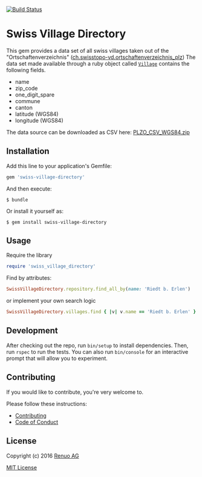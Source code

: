[![Build Status](https://travis-ci.org/renuo/swiss-village-directory.svg?branch=master)](https://travis-ci.org/renuo/swiss-village-directory)

# Swiss Village Directory

This gem provides a data set of all swiss villages taken out of the
"Ortschaftenverzeichnis" ([ch.swisstopo-vd.ortschaftenverzeichnis_plz][4])
The data set made available through a ruby object called [`Village`](https://github.com/renuo/swiss-village-directory/blob/master/lib/swiss_village_directory/village.rb) contains
the following fields.

* name
* zip_code
* one_digit_spare
* commune
* canton
* latitude (WGS84)
* longitude (WGS84)

The data source can be downloaded as CSV here: [PLZO_CSV_WGS84.zip][5]

## Installation

Add this line to your application's Gemfile:

```ruby
gem 'swiss-village-directory'
```

And then execute:

    $ bundle

Or install it yourself as:

    $ gem install swiss-village-directory

## Usage

Require the library

```ruby
require 'swiss_village_directory'
```

Find by attributes:

```ruby
SwissVillageDirectory.repository.find_all_by(name: 'Riedt b. Erlen')
```

or implement your own search logic

```ruby
SwissVillageDirectory.villages.find { |v| v.name == 'Riedt b. Erlen' }
```

## Development

After checking out the repo, run `bin/setup` to install dependencies. Then, run `rspec` to run the tests.
You can also run `bin/console` for an interactive prompt that will allow you to experiment.

## Contributing

If you would like to contribute, you're very welcome to.

Please follow these instructions:

* [Contributing][1]
* [Code of Conduct][2]

## License

Copyright (c) 2016 [Renuo AG]

[MIT License][3]

[1]: CONTRIBUTING.md
[2]: CODE_OF_CONDUCT.md
[3]: LICENSE

[4]: https://data.geo.admin.ch/ch.swisstopo-vd.ortschaftenverzeichnis_plz/
[5]: https://data.geo.admin.ch/ch.swisstopo-vd.ortschaftenverzeichnis_plz/ortschaftenverzeichnis_plz/ortschaftenverzeichnis_plz_4326.csv.zip

[Renuo AG]: https://www.renuo.ch

